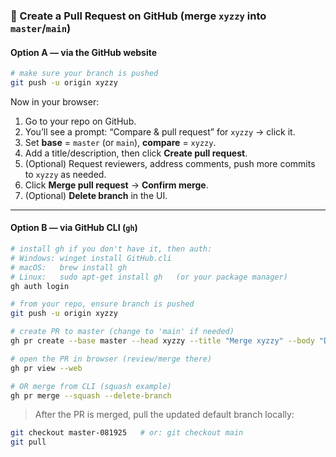 ### 🔹 Create a Pull Request on GitHub (merge `xyzzy` into `master`/`main`)

#### Option A — via the GitHub website

```bash
# make sure your branch is pushed
git push -u origin xyzzy
```

Now in your browser:

1. Go to your repo on GitHub.
2. You’ll see a prompt: “Compare & pull request” for `xyzzy` → click it.
3. Set **base** = `master` (or `main`), **compare** = `xyzzy`.
4. Add a title/description, then click **Create pull request**.
5. (Optional) Request reviewers, address comments, push more commits to `xyzzy` as needed.
6. Click **Merge pull request** → **Confirm merge**.
7. (Optional) **Delete branch** in the UI.

---

#### Option B — via GitHub CLI (`gh`)

```bash
# install gh if you don't have it, then auth:
# Windows: winget install GitHub.cli
# macOS:   brew install gh
# Linux:   sudo apt-get install gh   (or your package manager)
gh auth login

# from your repo, ensure branch is pushed
git push -u origin xyzzy

# create PR to master (change to 'main' if needed)
gh pr create --base master --head xyzzy --title "Merge xyzzy" --body "Details of the change"

# open the PR in browser (review/merge there)
gh pr view --web

# OR merge from CLI (squash example)
gh pr merge --squash --delete-branch
```

> After the PR is merged, pull the updated default branch locally:

```bash
git checkout master-081925   # or: git checkout main
git pull
```
